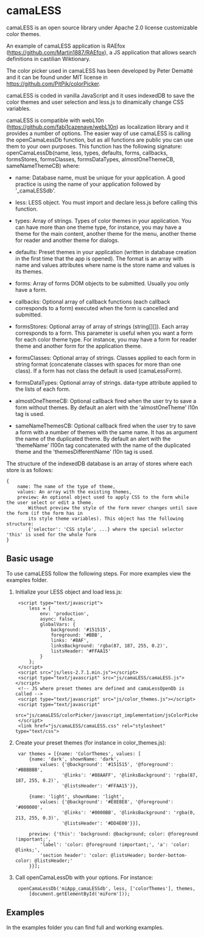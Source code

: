 # camaLESS
camaLESS is an open source library under Apache 2.0 license customizable color themes.

An example of camaLESS application is RAEfox (https://github.com/Martin1887/RAEfox), a JS application that allows search definitions in castilian Wiktionary.

The color picker used in camaLESS has been developed by Peter Dematté and it can be found under MIT license in https://github.com/PitPik/colorPicker.


camaLESS is coded in vanilla JavaScript and it uses indexedDB to save the color themes and user selection and less.js to dinamically change CSS variables.

camaLESS is compatible with webL10n (https://github.com/fabi1cazenave/webL10n) as localization library and it provides a number of options. The easier way of use camaLESS is calling the openCamaLessDb function, but as all functions are public you can use them to your own purposes. This function has the following signature: openCamaLessDb(name, less, types, defaults, forms, callbacks, formsStores, formsClasses, formsDataTypes, almostOneThemeCB, sameNameThemeCB) where:

- name: Database name, must be unique for your application. A good practice is using the name of your application followed by '_camaLESSdb'.

- less: LESS object. You must import and declare less.js before calling this function.

- types: Array of strings. Types of color themes in your application. You can have more than one theme type, for instance, you may have a theme for the main content, another theme for the menu, another theme for reader and another theme for dialogs.

- defaults: Preset themes in your application (written in database creation in the first time that the app is opened). The format is an array with name and values attributes where name is the store name and values is its themes.

- forms: Array of forms DOM objects to be submitted. Usually you only have a form.

- callbacks: Optional array of callback functions (each callback corresponds to a form) executed when the form is cancelled and submitted.

- formsStores: Optional array of array of strings (string[][]). Each array corresponds to a form. This parameter is useful when you want a form for each color theme type. For instance, you may have a form for reader theme and another form for the application theme.

- formsClasses: Optional array of strings. Classes applied to each form in string format (concatenate classes with spaces for more than one class). If a form has not class the default is used (camaLessForm).

- formsDataTypes: Optional array of strings. data-type attribute applied to the lists of each form.

- almostOneThemeCB: Optional callback fired when the user try to save a form without themes. By default an alert with the 'almostOneTheme' l10n tag is used.

- sameNameThemesCB: Optional callback fired when the user try to save a form with a number of themes with the same name. It has as argument the name of the duplicated theme. By default an alert with the 'themeName' l100n tag concatenated with the name of the duplicated theme and the 'themesDifferentName' l10n tag is used.

The structure of the indexedDB database is an array of stores where each store is as follows:

	{
		name: The name of the type of theme,
		values: An array with the existing themes,
		preview: An optional object used to apply CSS to the form while the user select or edit a theme.
			Without preview the style of the form never changes until save the form (if the form has in
			its style theme variables). This object has the following structure:
			{'selector': 'CSS style', ...} where the special selector 'this' is used for the whole form
	}

## Basic usage

To use camaLESS follow the following steps. For more examples view the examples folder.

1. Initialize your LESS object and load less.js:


		<script type="text/javascript">
			less = {
				env: 'production',
				async: false,
				globalVars: {
					background: '#151515',
					foreground: '#BBB',
					links: '#8AF',
					linksBackground: 'rgba(87, 187, 255, 0.2)',
					listsHeader: '#FFAA15'
				}
			};
		</script>
		<script src="js/less-2.7.1.min.js"></script>
		<script type="text/javascript" src="js/camaLESS/camaLESS.js"></script>
		<!-- JS where preset themes are defined and camaLessOpenDb is called -->
		<script type="text/javascript" src="js/color_themes.js"></script>
		<script type="text/javascript"
			src="js/camaLESS/colorPicker/javascript_implementation/jsColorPicker.min.js">
		</script>
		<link href="js/camaLESS/camaLESS.css" rel="stylesheet" type="text/css">
	
2. Create your preset themes (for instance in color_themes.js):

		var themes = [{name: 'ColorThemes', values: [
            {name: 'dark', shownName: 'dark',
                values: {'@background': '#151515', '@foreground': '#BBBBBB',
                        '@links': '#88AAFF', '@linksBackground': 'rgba(87, 187, 255, 0.2)',
                        '@listsHeader': '#FFAA15'}},
            
            {name: 'light', shownName: 'light',
                values: {'@background': '#E8E8E8', '@foreground': '#000000',
                        '@links': '#0000BB', '@linksBackground': 'rgba(0, 213, 255, 0.3)',
                        '@listsHeader': '#DD4E00'}}],
						
			preview: {'this': 'background: @background; color: @foreground !important;',
				'label': 'color: @foreground !important;', 'a': 'color: @links;',
				'section header': 'color: @listsHeader; border-bottom-color: @listsHeader;'
			}}];
				
3. Call openCamaLessDb with your options. For instance:

		openCamaLessDb('miApp_camaLESSdb', less, ['colorThemes'], themes,
			[document.getElementById('miForm']));
	


## Examples

In the examples folder you can find full and working examples.


